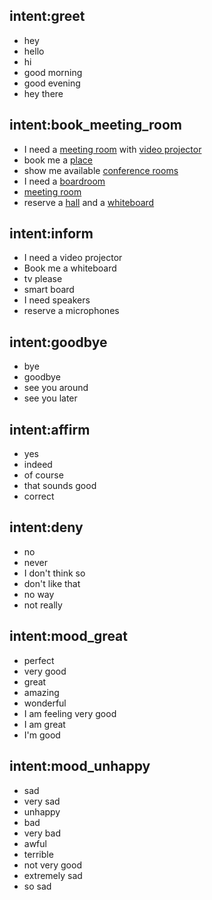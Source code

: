 ## intent:greet
- hey
- hello
- hi
- good morning
- good evening
- hey there

## intent:book_meeting_room
- I need a [meeting room](facility_type) with [video projector](equipment)
- book me a [place](facility_type) 
- show me available [conference rooms](facility_type) 
- I need a [boardroom](facility_type)
- [meeting room](facility_type) 
- reserve a [hall](facility_type) and a [whiteboard](equipment) 

<!-- label the equipment entity here -->
## intent:inform
- I need a video projector
- Book me a whiteboard
- tv please
- smart board 
- I need speakers
- reserve a microphones

## intent:goodbye
- bye
- goodbye
- see you around
- see you later

## intent:affirm
- yes
- indeed
- of course
- that sounds good
- correct

## intent:deny
- no
- never
- I don't think so
- don't like that
- no way
- not really

## intent:mood_great
- perfect
- very good
- great
- amazing
- wonderful
- I am feeling very good
- I am great
- I'm good

## intent:mood_unhappy
- sad
- very sad
- unhappy
- bad
- very bad
- awful
- terrible
- not very good
- extremely sad
- so sad